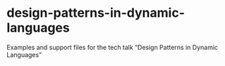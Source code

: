 # design-patterns-in-dynamic-languages
Examples and support files for the tech talk “Design Patterns in Dynamic Languages”
